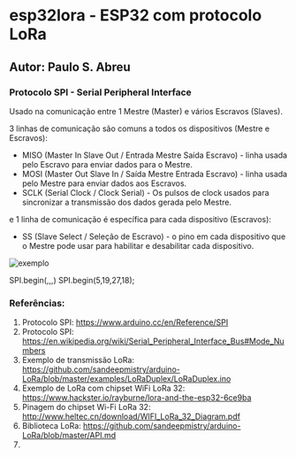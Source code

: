 # esp32lora - ESP32 com protocolo LoRa

## Autor: Paulo S. Abreu

### Protocolo SPI - Serial Peripheral Interface

Usado na comunicação entre 1 Mestre (Master) e vários Escravos (Slaves).

3 linhas de comunicação são comuns a todos os dispositivos (Mestre e Escravos):
- MISO (Master In Slave Out / Entrada Mestre Saída Escravo) - linha usada pelo Escravo para enviar dados para o Mestre.
- MOSI (Master Out Slave In / Saída Mestre Entrada Escravo) - linha usada pelo Mestre para enviar dados aos Escravos.
- SCLK (Serial Clock / Clock Serial) - Os pulsos de clock usados para sincronizar a transmissão dos dados gerada pelo Mestre.

e 1 linha de comunicação é específica para cada dispositivo (Escravos):
- SS (Slave Select / Seleção de Escravo) - o pino em cada dispositivo que o Mestre pode usar para habilitar e desabilitar cada dispositivo.

![exemplo](https://upload.wikimedia.org/wikipedia/commons/e/ed/SPI_single_slave.svg "1 Mestre com 1 Escravo")

SPI.begin(,,,)
SPI.begin(5,19,27,18);

### Referências:
1. Protocolo SPI: https://www.arduino.cc/en/Reference/SPI
2. Protocolo SPI: https://en.wikipedia.org/wiki/Serial_Peripheral_Interface_Bus#Mode_Numbers
3. Exemplo de transmissão LoRa: https://github.com/sandeepmistry/arduino-LoRa/blob/master/examples/LoRaDuplex/LoRaDuplex.ino
4. Exemplo de LoRa com chipset WiFi LoRa 32: https://www.hackster.io/rayburne/lora-and-the-esp32-6ce9ba
5. Pinagem do chipset Wi-Fi LoRa 32: http://www.heltec.cn/download/WIFI_LoRa_32_Diagram.pdf
6. Biblioteca LoRa: https://github.com/sandeepmistry/arduino-LoRa/blob/master/API.md
7. 

